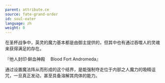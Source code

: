 ```yaml
---
parent: attribute.ce
source: fate-grand-order
id: soul-eater
language: zh
weight: 0
---
```


在圣杯战争中，英灵的魔力基本都是由御主提供的，但其中也有通过吞噬人的灵魂来获得满足的存在。

『他人封印·鲜血神殿
　Blood Fort Andromeda』

通过设置魔法阵从而形成的这个结界，是能强制夺走位于内部之人魔力的吸精诅咒，一旦真正发动，甚至具备溶解其肉体的能力。
